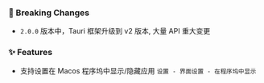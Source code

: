 ### 🚨 Breaking Changes

- `2.0.0` 版本中，Tauri 框架升级到 v2 版本, 大量 API 重大变更

### ✨ Features

- 支持设置在 Macos 程序坞中显示/隐藏应用 `设置 - 界面设置 - 在程序坞中显示`

<!--
### 🐛 Bug Fixes

-->
